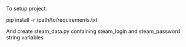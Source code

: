 To setup project:

pip install -r /path/to/requirements.txt

And create steam_data.py containing steam_login and steam_password string variables